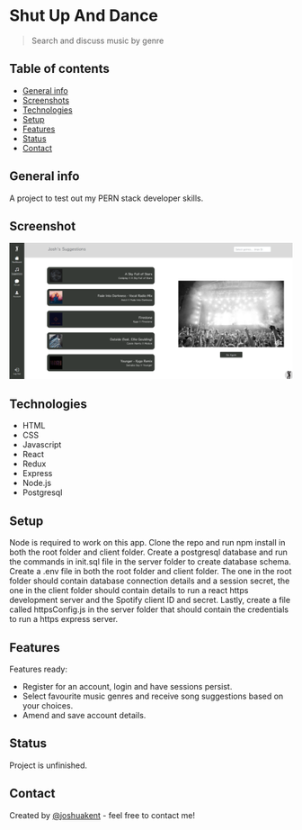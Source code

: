 # Shut Up And Dance

> Search and discuss music by genre

## Table of contents

- [General info](#general-info)
- [Screenshots](#screenshots)
- [Technologies](#technologies)
- [Setup](#setup)
- [Features](#features)
- [Status](#status)
- [Contact](#contact)

## General info

A project to test out my PERN stack developer skills.

## Screenshot

![Screenshot of app working](./client/src/assets/in-action.png)

## Technologies

- HTML
- CSS
- Javascript
- React
- Redux
- Express
- Node.js
- Postgresql

## Setup

Node is required to work on this app. Clone the repo and run npm install in both the root folder and client folder. Create a postgresql database and run the commands in init.sql file in the server folder to create database schema. Create a .env file in both the root folder and client folder. The one in the root folder should contain database connection details and a session secret, the one in the client folder should contain details to run a react https development server and the Spotify client ID and secret. Lastly, create a file called httpsConfig.js in the server folder that should contain the credentials to run a https express server.

## Features

Features ready:

- Register for an account, login and have sessions persist.
- Select favourite music genres and receive song suggestions based on your choices.
- Amend and save account details.

## Status

Project is unfinished.

## Contact

Created by [@joshuakent](josh.kent94@yahoo.co.uk) - feel free to contact me!
